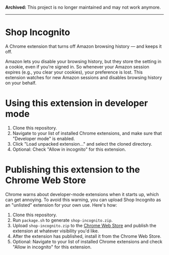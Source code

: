 **Archived:** This project is no longer maintained and may not work anymore.
* * *

Shop Incognito
==============
A Chrome extension that turns off Amazon browsing history &mdash; and keeps it off.

Amazon lets you disable your browsing history, but they store the setting in a cookie, even if you're signed in. So whenever your Amazon session expires (e.g., you clear your cookies), your preference is lost. This extension watches for new Amazon sessions and disables browsing history on your behalf.

# Using this extension in developer mode
1. Clone this repository.
2. Navigate to your list of installed Chrome extensions, and make sure that "Developer mode" is enabled.
3. Click "Load unpacked extension&hellip;" and select the cloned directory.
4. Optional: Check "Allow in incognito" for this extension.

# Publishing this extension to the Chrome Web Store
Chrome warns about developer-mode extensions when it starts up, which can get annoying. To avoid this warning, you can upload Shop Incognito as an "unlisted" extension for your own use. Here's how:

1. Clone this repository.
2. Run `package.sh` to generate `shop-incognito.zip`.
3. Upload `shop-incognito.zip` to the [Chrome Web Store](https://chrome.google.com/webstore/developer/dashboard) and publish the extension at whatever visibility you'd like.
4. After the extension has published, install it from the Chrome Web Store.
5. Optional: Navigate to your list of installed Chrome extensions and check "Allow in incognito" for this extension.

